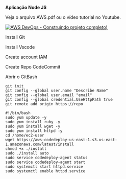 **Aplicação Node JS**

Veja o arquivo AWS.pdf ou o vídeo tutorial no Youtube. 

[![AWS DevOps - Construindo projeto completo](https://i9.ytimg.com/vi/jDjfvar3v8I/maxresdefault.jpg))](https://youtu.be/jDjfvar3v8I "AWS DevOps - Construindo projeto completo")


Install Git

Install Vscode

Create account IAM

Create Repo CodeCommit

Abrir o GitBash

```
git init
git config --global user.name "Describe Name"
git config --global user.email "email"
git config --global credential.UseHttpPath true
git remote add origin https://repo
```

```
#!/bin/bash
sudo yum update -y
sudo yum install ruby -y
sudo yum install wget -y
sudo yum install httpd -y
cd /home/ec2-user
wget https://aws-codedeploy-us-east-1.s3.us-east-1.amazonaws.com/latest/install 
chmod +x ./install
sudo ./install auto
sudo service codedeploy-agent status
sudo service codedeploy-agent start
sudo systemctl start httpd.service
sudo systemctl enable httpd.service
```
